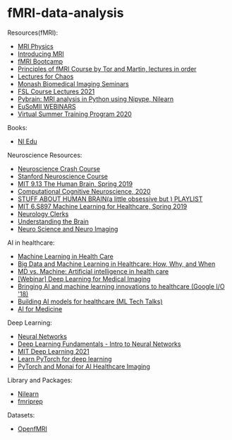 # fMRI-data-analysis
Resources(fMRI):
* [MRI Physics](https://www.youtube.com/playlist?list=PLIfBbrWfKu6-XPvqWM6aZhlKKOuRLIJWG)
* [Introducing MRI](https://www.youtube.com/playlist?list=PLPcImQzEnTpz-5TzxyyoYSbiAa9xdd89l)
* [fMRI Bootcamp](https://www.youtube.com/playlist?list=PLglqFN9JmCdoOjuHBB4TOR-XRK-CdRy4m)
* [Principles of fMRI Course by Tor and Martin, lectures in order](https://www.youtube.com/playlist?list=PLcvMDPDk-dSmTBejANv7kY2mFo1ni_gkA)
* [Lectures for Chaos](https://youtube.com/playlist?list=PLIznpvQbZ-W75jgAuWzCMRT9xlPv8feiN)
* [Monash Biomedical Imaging Seminars](https://www.youtube.com/playlist?list=PLQgzH4d8zYv6zkVO4SAqxuLWQO_CKkzi7)
* [FSL Course Lectures 2021](https://www.youtube.com/playlist?list=PLvgasosJnUVl_bt8VbERUyCLU93OG31h_)
* [Pybrain: MRI analysis in Python using Nipype, Nilearn](https://www.youtube.com/watch?v=4FVGn8vodkc&ab_channel=MRCCBU)
* [EuSoMII WEBINARS](https://www.youtube.com/playlist?list=PLDTG-pzkHvCf09Xrt9N9Oug3qVDt5zb8X)
* [Virtual Summer Training Program 2020](https://www.youtube.com/playlist?list=PLZRRlbOTxTmB7yHzOAYegnWLjS2_1o8xA)

Books:
* [NI Edu](https://lukas-snoek.com/NI-edu/index.html)

Neuroscience Resources:
* [Neuroscience Crash Course](https://www.youtube.com/playlist?list=PLOA0aRJ90NxuIgOC9YGRUT4Y-CsP12bsS)
* [Stanford Neuroscience Course](https://www.youtube.com/playlist?list=PLtdr2qSB8H94jFZJUwk99gPgK2Utv8RR1)
* [MIT 9.13 The Human Brain, Spring 2019](https://www.youtube.com/playlist?list=PLUl4u3cNGP60IKRN_pFptIBxeiMc0MCJP)
* [Computational Cognitive Neuroscience, 2020](https://www.youtube.com/playlist?list=PLu02O8xRZn7xtNx03Rlq6xMRdYcQgEpar)
* [STUFF ABOUT HUMAN BRAIN(a little obsessive but ) PLAYLIST](https://www.youtube.com/playlist?list=PLKy3LpJ7O7UZzbf8-IfPPpddtQHlUMQti)
* [MIT 6.S897 Machine Learning for Healthcare, Spring 2019](https://www.youtube.com/playlist?list=PLUl4u3cNGP60B0PQXVQyGNdCyCTDU1Q5j)
* [Neurology Clerks](https://www.youtube.com/playlist?list=PLJ_xIH7LM_xQKnYgtaefCmcGPbg8lVx0y)
* [Understanding the Brain](https://www.coursera.org/learn/neurobiology)
* [Neuro Science and Neuro Imaging](https://www.coursera.org/specializations/computational-neuroscience)

AI in healthcare:
* [Machine Learning in Health Care](https://www.youtube.com/watch?v=XQsHPuXKmO4&ab_channel=MicrosoftResearch)
* [Big Data and Machine Learning in Healthcare: How, Why, and When](https://www.youtube.com/watch?v=kqdfkkAdwxw&ab_channel=LeonardD%27Avolio)
* [MD vs. Machine: Artificial intelligence in health care](https://www.youtube.com/watch?v=xSDfma4VEx8&ab_channel=HarvardMedicalSchool)
* [[Webinar] Deep Learning for Medical Imaging](https://www.youtube.com/watch?v=9m5OMUO_Es0&ab_channel=Aidoc)
* [Bringing AI and machine learning innovations to healthcare (Google I/O '18)](https://www.youtube.com/watch?v=JzB7yS9t1YE&ab_channel=GoogleDevelopers)
* [Building AI models for healthcare (ML Tech Talks)](https://www.youtube.com/watch?v=UZEstizNxkg&ab_channel=TensorFlow)
* [AI for Medicine](https://www.coursera.org/specializations/ai-for-medicine)

Deep Learning:
* [Neural Networks](https://www.youtube.com/playlist?list=PLZHQObOWTQDNU6R1_67000Dx_ZCJB-3pi)
* [Deep Learning Fundamentals - Intro to Neural Networks](https://www.youtube.com/playlist?list=PLZbbT5o_s2xq7LwI2y8_QtvuXZedL6tQU)
* [MIT Deep Learning 2021](https://www.youtube.com/playlist?list=PLlGGJWLFaYf3JAFrLHfzaK4BxBdJVCNs8)
* [Learn PyTorch for deep learning](https://www.youtube.com/watch?v=Z_ikDlimN6A&ab_channel=DanielBourke)
* [PyTorch and Monai for AI Healthcare Imaging](https://www.youtube.com/watch?v=M3ZWfamWrBM&ab_channel=freeCodeCamp.org)

Library and Packages:
* [Nilearn](https://nilearn.github.io/dev/index.html)
* [fmriprep](https://fmriprep.org/en/stable/#)

Datasets:
* [OpenfMRI](https://openfmri.org/dataset/)
